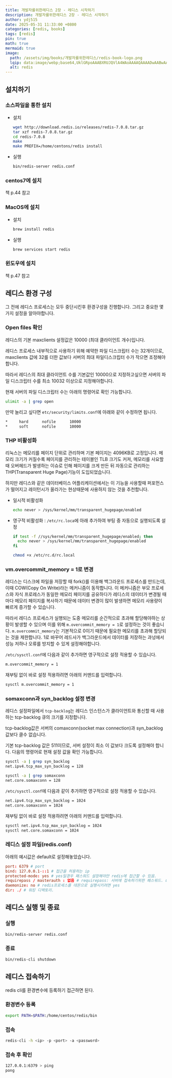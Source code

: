 ```yaml
---
title: 개발자를위한레디스 2장 - 레디스 시작하기
description: 개발자를위한레디스 2장 - 레디스 시작하기
author: ydj515
date: 2025-05-31 11:33:00 +0800
categories: [redis, books]
tags: [redis]
pin: true
math: true
mermaid: true
image:
  path: /assets/img/books/개발자를위한레디스/redis-book-logo.png
  lqip: data:image/webp;base64,UklGRpoAAABXRUJQVlA4WAoAAAAQAAAADwAABwAAQUxQSDIAAAARL0AmbZurmr57yyIiqE8oiG0bejIYEQTgqiDA9vqnsUSI6H+oAERp2HZ65qP/VIAWAFZQOCBCAAAA8AEAnQEqEAAIAAVAfCWkAALp8sF8rgRgAP7o9FDvMCkMde9PK7euH5M1m6VWoDXf2FkP3BqV0ZYbO6NA/VFIAAAA
  alt: redis
---
```


## 설치하기

### 소스파일을 통한 설치

- 설치
  ```sh
  wget http://download.redis.io/releases/redis-7.0.8.tar.gz
  tar xzf redis-7.0.8.tar.gz
  cd redis-7.0.8
  make
  make PREFIX=/home/centons/redis install
  ```

- 실행
  ```sh
  bin/redis-server redis.conf
  ```

### centos7에 설치

책 p.44 참고

### MacOS에 설치

- 설치
  ```sh
  brew install redis
  ```

- 실행
  ```sh
  brew services start redis
  ```

### 윈도우에 설치

책 p.47 참고

## 레디스 환경 구성

그 전에 레디스 프로세스는 모두 중단시킨후 환경구성을 진행합니다. 그리고 중요한 몇가지 설정을 알아야합니다.

### Open files 확인

레디스의 기본 maxclients 설정값은 10000 (최대 클라이언트 개수)입니다.

레디스 프로세스 내부적으로 사용하기 위해 예약한 파일 디스크립터 수는 32개이므로, maxclients 값에 32를 더한 값보다 서버의 최대 파일디스크립터 수가 작으면 조정해야합니다.

따라서 레디스의 최대 클라이언트 수를 기본값인 10000으로 지정하고싶으면 서버의 파일 디스크립터 수를 최소 10032 이상으로 지정해야합니다.

현재 서버의 파일 디스크립터 수는 아래의 명령어로 확인 가능합니다.

```sh
ulimit -a | grep open
```

만약 늘리고 싶다면 `etc/security/limits.conf`에 아래와 같이 수정하면 됩니다.

```sh
*     hard      nofile      10000
*     soft      nofile      10000
```

### THP 비활성화

리눅스는 메모리를 페이지 단위로 관리하며 기본 페이지는 4096KB로 고정입니다. 메모리 크기가 커질수록 페이지를 관리하는 테이블인 TLB 크기도 커져, 메모리를 사요할 때 오버헤드가 발생하는 이슈로 인해 페이지를 크게 만든 뒤 자동으로 관리하는 THP(Transparent Huge Page)기능이 도입되었습니다.

하지만 레디스와 같은 데이터베이스 어플리케이션에서는 이 기능을 사용할때 퍼포먼스가 떨어지고 레이턴시가 올라가는 현상때문에 사용하지 않는 것을 추천합니다.

- 일시적 비활성화
  ```sh
  echo never > /sys/kernel/mm/transparent_hugepage/enabled
  ```

- 영구적 비활성화 : `/etc/rc.loca`에 아래 추가하여 부팅 중 자동으로 실행되도록 설정
  ```sh
  if test -f //sys/kernel/mm/transparent_hugepage/enabled; then
    echo never > /sys/kernel/mm/transparent_hugepage/enabled
  fi
  ```

  ```sh
  chmod +x /etc/rc.d/rc.local
  ```


### vm.overcommit_memory = 1로 변경
레디스는 디스크에 파일을 저장할 때 fork()를 이용해 백그라운드 프로세스를 만드는데, 이때 COW(Copy On Write)라는 메커니즘이 동작합니다. 이 메커니즘은 부모 프로세스와 자식 프로레스가 동일한 메모리 페이지를 공유하다가 레디스의 데이터가 변경될 때마다 메모리 페이지를 복사하기 때문에 데이터 변경이 많이 발생하면 메모리 사용량이 빠르게 증가할 수 있습니다.

따라서 레디스 프로세스가 실행되는 도중 메모리를 순간적으로 초과해 할당해야하는 상황이 발생할 수 있으며 이를 위해 `m.overcommit_memory = 1`로 설정하는 것이 좋습니다. `m.overcommit_memory`는 기본적으로 0이기 때문에 필요한 메모리를 초과해 할당되는 것을 제한합니다. 1로 바꾸어 레드사가 백그라운드에서 데이터를 저장하는 과넝에서 성능 저하나 오류를 방지할 수 있게 설정해야합니다.

`/etc/sysctl.conf`에 다음과 같이 추가하면 영구적으로 설정 적용할 수 있습니다.

```sh
m.overcommit_memory = 1
```

재부팅 없이 바로 설정 적용하려면 아래의 커맨드를 입력합니다.

```sh
sysctl m.overcommit_memory = 1
```

### somaxconn과 syn_backlog 설정 변경

레디스 설정파일에서 `tcp-backlog`는 레디스 인스턴스가 클라이언트와 통신할 때 사용하는 tcp-backlog 큐의 크기를 지정합니다.

tcp-backlog값은 서버의 comaxconn(socket max connection)과 syn_backlog값보다 클수 없습니다.

기본 tcp-backlog 값은 511이므로, 서버 설정이 최소 이 값보다 크도록 설정해야 합니다. 다음의 명령어로 현재 설정 값을 확인 가능합니다.

```sh
sysctl -a | grep syn_backlog
net.ipv4.tcp_max_syn_backlog = 128

sysctl -a | grep somaxconn
net.core.somaxconn = 128
```

`/etc/sysctl.conf`에 다음과 같이 추가하면 영구적으로 설정 적용할 수 있습니다.

```sh
net.ipv4.tcp_max_syn_backlog = 1024
net.core.somaxconn = 1024
```

재부팅 없이 바로 설정 적용하려면 아래의 커맨드를 입력합니다.

```sh
sysctl net.ipv4.tcp_max_syn_backlog = 1024
sysctl net.core.somaxconn = 1024
```

### 레디스 설정 파일(redis.conf)

아래의 예시값은 default로 설정해놓았습니다.
```conf
port: 6379 # port
bind: 127.0.0.1-::1 # 접근을 허용하는 ip
protected-mode: yes # yes일경우 패스워드 설정해야만 redis에 접근할 수 있음.
requirepass / masterauth : 없음 # requirepass: 서버에 접속하기위한 패스워드. masterauth: 복제 구조를 사용할 때 필요
daemonize: no # redis프로세스를 데몬으로 실행시키려면 yes
dir: ./ # 워킹 디렉토리.
```

## 레디스 실행 및 종료

### 실행

```sh
bin/redis-server redis.conf
```

### 종료

```sh
bin/redis-cli shutdown
```

## 레디스 접속하기

redis cli를 환경변수에 등록하기 접근하면 된다.

### 환경변수 등록

```sh
export PATH=$PATH:/home/centos/redis/bin
```

### 접속

```sh
redis-cli -h <ip> -p <port> -a <password>
```

### 접속 후 확인

```sh
127.0.0.1:6379 > ping
pong
```
